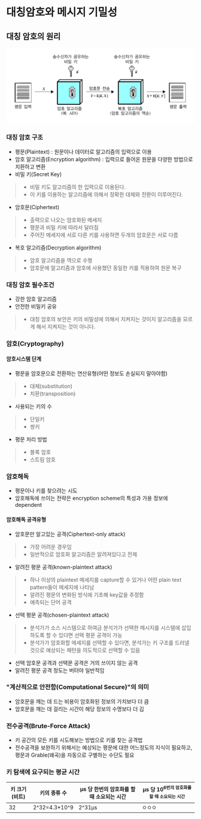 # 대칭암호와 메시지 기밀성
## 대칭 암호의 원리
![대칭 암호 원리](https://github.com/kimseungdeok/2021_2_JNU/blob/main/Information_Security/images/Symmetric_Encryption.jpg)
### 대칭 암호 구조
- 평문(Plaintext) : 원문이나 데이터로 알고리즘의 입력으로 이용
- 암호 알고리즘(Encryption algorithm) : 입력으로 들어온 원문을 다양한 방법으로 치환하고 변환
- 비밀 키(Secret Key)
>- 비밀 키도 알고리즘의 한 입력으로 이용된다.
>- 이 키를 이용하는 알고리즘에 의해서 정확한 대체와 전환이 이루어진다.
- 암호문(Ciphertext)
>- 출력으로 나오는 암호화된 메세지
>- 평문과 비밀 키에 따라서 달라짐
>- 주어진 메세지에 서로 다른 키를 사용하면 두개의 암호문은 서로 다름
- 복호 알고리즘(Decryption algorithm)
>- 암호 알고리즘을 역으로 수행
>- 암호문에 알고리즘과 암호에 사용했던 동일한 키를 적용하여 원문 복구
### 대칭 암호 필수조건
- 강한 암호 알고리즘
- 안전한 비밀키 공유
>- 대칭 암호의 보안은 키의 비밀성에 의해서 지켜지는 것이지 알고리즘을 모르게 해서 지켜지는 것이 아니다.
### 암호(Cryptography)
#### 암호시스템 단계
- 평문을 암호문으로 전환하는 연산유형(어떤 정보도 손실되지 말아야함)
>- 대체(substitution)
>- 치환(transposition)
- 사용되는 키의 수
>- 단일키
>- 쌍키
- 평문 처리 방법
>- 블록 암호
>- 스트림 암호

### 암호해독
- 평문이나 키를 찾으려는 시도
- 암호해독에 쓰이는 전략은 encryption scheme의 특성과 가용 정보에 dependent
#### 암호해독 공격유형
- 암호문만 알고있는 공격(Ciphertext-only attack)
>- 가장 어려운 경우임
>- 일반적으로 암호화 알고리즘은 알려져있다고 전제
- 알려진 평문 공격(known-plaintext attack)
>- 하나 이상의 plaintext 메세지를 capture할 수 있거나 어떤 plain text pattern들이 메세지에 나타남
>- 알려진 평문의 변화된 방식에 기초해 key값을 추정함
>- 예측되는 단어 공격
- 선택 평문 공격(chosen-plaintext attack)
>- 분석가가 소스 시스템으로 하여금 분석가가 선택한 메시지를 시스템에 삽입하도록 할 수 있다면 선택 평문 공격이 가능
>- 분석가가 암호화할 메세지를 선택할 수 있다면, 분석가는 키 구조를 드러낼 것으로 예상되는 패텬을 의도적으로 선택할 수 있음
- 선택 암호문 공격과 선택문 공격은 거의 쓰이지 않는 공격
- 알려진 평문 공격 정도는 버텨야 일반적임
### "계산적으로 안전함(Computational Secure)"의 의미
- 암호문을 깨는 데 드는 비용이 암호화된 정보의 가치보다 더 큼
- 암호문을 깨는 데 걸리는 시간이 해당 정보의 수명보다 더 김
### 전수공격(Brute-Force Attack)
- 키 공간의 모든 키를 시도해보는 방법으로 키를 찾는 공격법
- 전수공격을 보완하기 위해서는 예상되는 평문에 대한 어느정도의 지식이 필요하고, 평문과 Grable(왜곡)을 자동으로 구별하는 수단도 필요
### 키 탐색에 요구되는 평균 시간
|키 크기(비트)|키의 종류 수|μs 당 한번의 암호화를 할 때 소요되는 시간|μs 당 10<sup>6번의 암호화를 할 때 소요되는 시간|
|-----|---|---|---|
|32|2^32=4.3*10^9|2^31μs|ㅇㅇㅇ|

